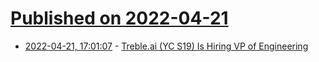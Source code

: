 # [Published on 2022-04-21](index.md)

* [2022-04-21, 17:01:07](https://news.ycombinator.com/item?id=31112047) - [Treble.ai (YC S19) Is Hiring VP of Engineering](https://www.ycombinator.com/companies/treble-ai/jobs/Z7TVbjr-vp-of-engineering)

